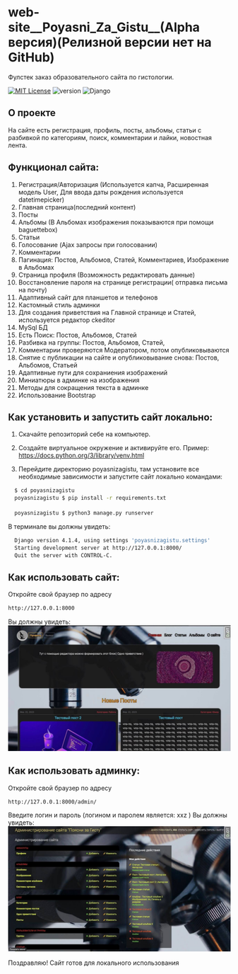 # web-site__Poyasni_Za_Gistu__(Alpha версия)(Релизной версии нет на GitHub)
Фулстек заказ образовательного сайта по гистологии.

[![MIT License](https://img.shields.io/badge/License-MIT-green.svg)](https://choosealicense.com/licenses/mit/)
![version](https://img.shields.io/badge/Version-v.9.0(Alpha)-blue)
![Django](https://img.shields.io/badge/Django-v.4.1.4-info)

## О проекте
На сайте есть регистрация, профиль, посты, альбомы, статьи c разбивкой по категориям, поиск, комментарии и лайки, новостная лента.

## Функционал сайта:
1. Регистрация/Авторизация
  (Используется капча, Расширенная модель User, Для ввода даты рождения используется datetimepicker)
2. Главная страница(последний контент)
3. Посты
4. Альбомы (В Альбомах изображения показываются при помощи baguettebox)
5. Статьи
6. Голосование (Ajax запросы при голосовании)
7. Комментарии
8. Пагинация: Постов, Альбомов, Статей, Комментариев, Изображение в Альбомах
9. Страница профиля (Возможность редактировать данные)
10. Восстановление пароля на странице регистрации( отправка письма на почту)
11. Адаптивный сайт для планшетов и телефонов
12. Кастомный стиль админки
13. Для создания приветствия на Главной странице и Статей, используется редактор ckeditor
14. MySql БД
15. Есть Поиск: Постов, Альбомов, Статей
16. Разбивка на группы: Постов, Альбомов, Статей,
17. Комментарии проверяются Модератором, потом опубликовываются
18. Снятие с публикации на сайте и опубликовывание снова: Постов, Альбомов, Статьей
19. Адаптивные пути для сохраниения изображений
20. Миниатюры в админке на изображения
21. Методы для сокращения текста в админке
22. Использование Bootstrap

## Как установить и запустить сайт локально:
1. Скачайте репозиторий себе на компьютер.

2. Создайте виртуальное окружение и активируйте его.
Пример:
https://docs.python.org/3/library/venv.html

3. Перейдите директорию poyasnizagistu, там установите все необходимые зависимости и запустите сайт локально командами: 

```bash
  $ cd poyasnizagistu
  poyasnizagistu $ pip install -r requirements.txt
  
  poyasnizagistu $ python3 manage.py runserver
```

В терминале вы должны увидеть:
```bash
  Django version 4.1.4, using settings 'poyasnizagistu.settings'
  Starting development server at http://127.0.0.1:8000/
  Quit the server with CONTROL-C.
```

## Как использовать сайт:
Откройте свой браузер по адресу
```bash
http://127.0.0.1:8000
```
Вы должны увидеть:
<img src="https://github.com/xxz911/xxz911/blob/main/PoyasniZaGistu_main.jpeg"></img>

## Как использовать админку:
Откройте свой браузер по адресу
```bash
http://127.0.0.1:8000/admin/
```
Введите логин и пароль (логином и паролем является: xxz )
Вы должны увидеть:
<img src="https://github.com/xxz911/xxz911/blob/main/PoyasniZaGistu_admin.jpeg"></img>

Поздравляю! Сайт готов для локального использования
